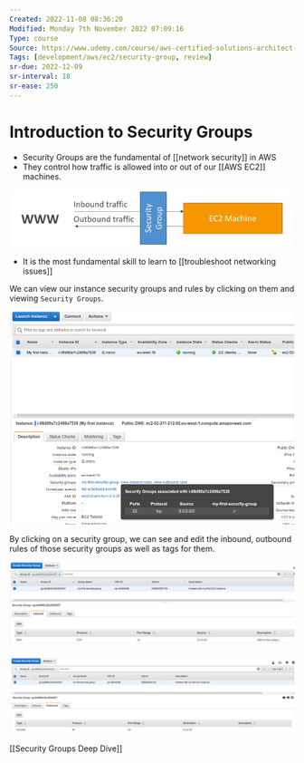 ```yaml
---
Created: 2022-11-08 08:36:20
Modified: Monday 7th November 2022 07:09:16
Type: course
Source: https://www.udemy.com/course/aws-certified-solutions-architect-associate-saa-c01/?xref=E0Aed11STH4LPUQvCz0GJFABTmM=
Tags: [development/aws/ec2/security-group, review]
sr-due: 2022-12-09
sr-interval: 18
sr-ease: 250
---
```


# Introduction to Security Groups

- Security Groups are the fundamental of [[network security]] in AWS
- They control how traffic is allowed into or out of our [[AWS EC2]] machines.

![](../../../images/2019-11-22-11-31-57.png)

- It is the most fundamental skill to learn to [[troubleshoot networking issues]]

We can view our instance security groups and rules by clicking on them and viewing `Security Groups`.

![](../../../images/2019-11-22-11-33-43.png)

By clicking on a security group, we can see and edit the inbound, outbound rules of those security groups as well as tags for them.

![](../../../images/2019-11-22-11-34-46.png)

![](../../../images/2019-11-22-11-34-59.png)

[[Security Groups Deep Dive]]